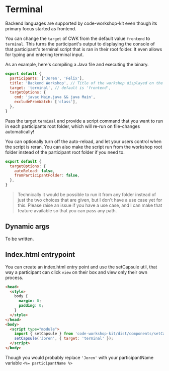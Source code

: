 # Terminal

Backend languages are supported by code-workshop-kit even though its primary focus started as frontend.

You can change the `target` of CWK from the default value `frontend` to `terminal`.
This turns the participant's output to displaying the console of that participant's terminal script that is ran in their root folder.
It even allows for typing and entering terminal input.

As an example, here's compiling a Java file and executing the binary.

```js
export default {
  participants: ['Joren', 'Felix'],
  title: 'Backend Workshop', // Title of the workshop displayed on the main page when launching CWK
  target: 'terminal', // default is 'frontend',
  targetOptions: {
    cmd: 'javac Main.java && java Main',
    excludeFromWatch: ['class'],
  },
}
```

Pass the target `terminal` and provide a script command that you want to run in each participants root folder, which will re-run on file-changes automatically!

You can optionally turn off the auto-reload, and let your users control when the script is reran.
You can also make the script run from the workshop root folder instead of the participant root folder if you need to.

```js
export default {
  targetOptions: {
    autoReload: false,
    fromParticipantFolder: false,
  },
}
```

> Technically it would be possible to run it from any folder instead of just the two choices that are given, but I don't have a use case yet for this.
> Please raise an issue if you have a use case, and I can make that feature available so that you can pass any path.

## Dynamic args

To be written.

## Index.html entrypoint

You can create an index.html entry point and use the setCapsule util, that way a participant can click `view` on their box and view only their own process.

```html
<head>
  <style>
    body {
      margin: 0;
      padding: 0;
    }
  </style>
</head>
<body>
  <script type="module">
    import { setCapsule } from 'code-workshop-kit/dist/components/setCapsule.js';
    setCapsule('Joren', { target: 'terminal' });
  </script>
</body>
```

Though you would probably replace `'Joren'` with your participantName variable `<%= participantName %>`
